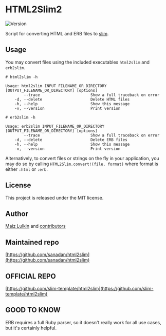 # HTML2Slim2

![Version](https://img.shields.io/gem/v/html2slim2.svg)

<!--
[![Build Status](https://travis-ci.org/slim-template/html2slim.png?branch=master)](https://travis-ci.org/slim-template/html2slim)

[![Code climate](https://codeclimate.com/github/slim-template/html2slim.png)](https://codeclimate.com/github/slim-template/html2slim)
-->

Script for converting HTML and ERB files to [slim](http://slim-lang.com/).

## Usage

You may convert files using the included executables `html2slim` and `erb2slim`.

    # html2slim -h

    Usage: html2slim INPUT_FILENAME_OR_DIRECTORY [OUTPUT_FILENAME_OR_DIRECTORY] [options]
            --trace                      Show a full traceback on error
        -d, --delete                     Delete HTML files
        -h, --help                       Show this message
        -v, --version                    Print version

    # erb2slim -h

    Usage: erb2slim INPUT_FILENAME_OR_DIRECTORY [OUTPUT_FILENAME_OR_DIRECTORY] [options]
            --trace                      Show a full traceback on error
        -d, --delete                     Delete ERB files
        -h, --help                       Show this message
        -v, --version                    Print version

Alternatively, to convert files or strings on the fly in your application, you may do so by calling `HTML2Slim.convert!(file, format)` where format is either `:html` or `:erb`.

## License

This project is released under the MIT license.

## Author

[Maiz Lulkin](https://github.com/joaomilho) and [contributors](https://github.com/sanadan/html2slim/graphs/contributors)

## Maintained repo

[https://github.com/sanadan/html2slim](https://github.com/sanadan/html2slim)

## OFFICIAL REPO

[https://github.com/slim-template/html2slim](https://github.com/slim-template/html2slim)

## GOOD TO KNOW

ERB requires a full Ruby parser, so it doesn't really work for all use cases, but it's certainly helpful.
